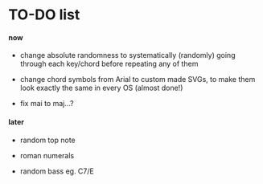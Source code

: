 # TO-DO list

#### now

- change absolute randomness to systematically (randomly) going through each key/chord before repeating any of them

- change chord symbols from Arial to custom made SVGs, to make them look exactly the same in every OS (almost done!)

- fix mai to maj...?

#### later

- random top note

- roman numerals

- random bass eg. C7/E
